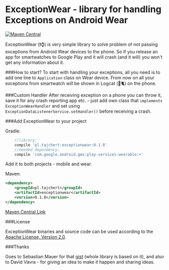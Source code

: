 ExceptionWear - library for handling Exceptions on Android Wear
=======

[![Maven Central](https://maven-badges.herokuapp.com/maven-central/pl.tajchert/exceptionwear/badge.svg?style=flat)](https://maven-badges.herokuapp.com/maven-central/pl.tajchert/exceptionwear)


ExceptionWear (:exclamation::watch:) is very simple library to solve problem of not passing exceptions from Android Wear devices to the phone. So if you release an app for smartwatches to Google Play and it will crash (and it will) you won't get any information about it.

###How to start?
To start with handling your exceptions, all you need is to add one line to `Application` class on Wear device. From now on all your exceptions from smartwatch will be shown in Logcat (:evergreen_tree::cat2:) on the phone.

###Custom Handler
After receiving exception on a phone you can throw it, save it for any crash reporting app etc. - just add own class that `implements ExceptionWearHandler` and set using `ExceptionDataListenerService.setHandler()` before receiving a crash.

###Add ExceptionWear to your project

Gradle:
```gradle
    //library:
    compile 'pl.tajchert:exceptionwear:0.1.0'
    //needed dependency:
    compile 'com.google.android.gms:play-services-wearable:+'
```
Add it to both projects - mobile and wear.

Maven:
```xml
<dependency>
    <groupId>pl.tajchert</groupId>
    <artifactId>exceptionwear</artifactId>
    <version>0.1.0</version>
</dependency>
```

[Maven Central Link](http://search.maven.org/#search%7Cga%7C1%7Cg%3A%22pl.tajchert%22%20AND%20a%3A%22exceptionwear%22)

###License

ExceptionWear binaries and source code can be used according to the [Apache License, Version 2.0](LICENSE).

###Thanks

Goes to Sebastian Mauer for that [gist](https://gist.github.com/mauimauer/c6f40ec89863906e3b7a) (whole library is based on it), and also to David Vavra - for giving an idea to make it happen and sharing ideas.
